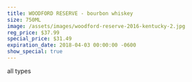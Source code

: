 ```yaml
---
title: WOODFORD RESERVE - bourbon whiskey
size: 750ML
image: /assets/images/woodford-reserve-2016-kentucky-2.jpg
reg_price: $37.99
special_price: $31.49
expiration_date: 2018-04-03 00:00:00 -0600
show_special: true
---
```


all types